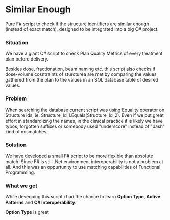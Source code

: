 ﻿# Similar Enough

Pure F# script to check if the structure identifiers are similar enough (instead of exact match), designed to be integrated into a big C# project.

### Situation

We have a giant C# script to check Plan Quality Metrics of every treatment plan before delivery. 

Besides dose, fractionation, beam naming etc. this script also checks if dose-volume cosntraints of sturcturea are met by comparing the values gathered from the plan to the values in an SQL database table of desired values.

### Problem

When searching the database current script was using Equality operator on Structure ids, ie. Structure_Id_1.Equals(Structure_Id_2). Even if we put great effort in standardizing the names, in the clinical practice it is likely we have typos, forgotten suffixes or somebody used "underscore" instead of "dash" kind of mismatches. 

### Solution

We have developed a small F# script to be more flexible than absolute match. Since F# is still .Net environment interoperability is not a problem at all. And this was an oppurtunity to use matching capabilities of Functional Programming.

### What we get

While deveoping this script i had the chance to learn **Option Type**, **Active Patterns** and **C# Interoperability**.

**Option Type** is great